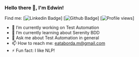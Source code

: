 ### Hello there 👋, I'm Edwin!

Find me: [![Linkedin Badge](https://img.shields.io/badge/-eatm-0072b1?style=flat&logo=Linkedin&logoColor=white&link=https://www.linkedin.com/in/eatm/)]
[![Github Badge](https://img.shields.io/badge/-eatm-grey?style=flat&logo=github&logoColor=white&link=https://github.com/eatm/)]
[![Profile views](https://gpvc.arturio.dev/eatm)]

- 🔭 I’m currently working on Test Automation
- 🌱 I’m currently learning about Serenity BDD
- 💬 Ask me about Test Automation in general
- 📫 How to reach me: eataborda.m@gmail.com
- ⚡ Fun fact: I like NLP!
